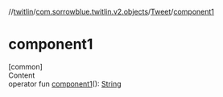 //[twitlin](../../index.md)/[com.sorrowblue.twitlin.v2.objects](../index.md)/[Tweet](index.md)/[component1](component1.md)



# component1  
[common]  
Content  
operator fun [component1](component1.md)(): [String](https://kotlinlang.org/api/latest/jvm/stdlib/kotlin/-string/index.html)  



